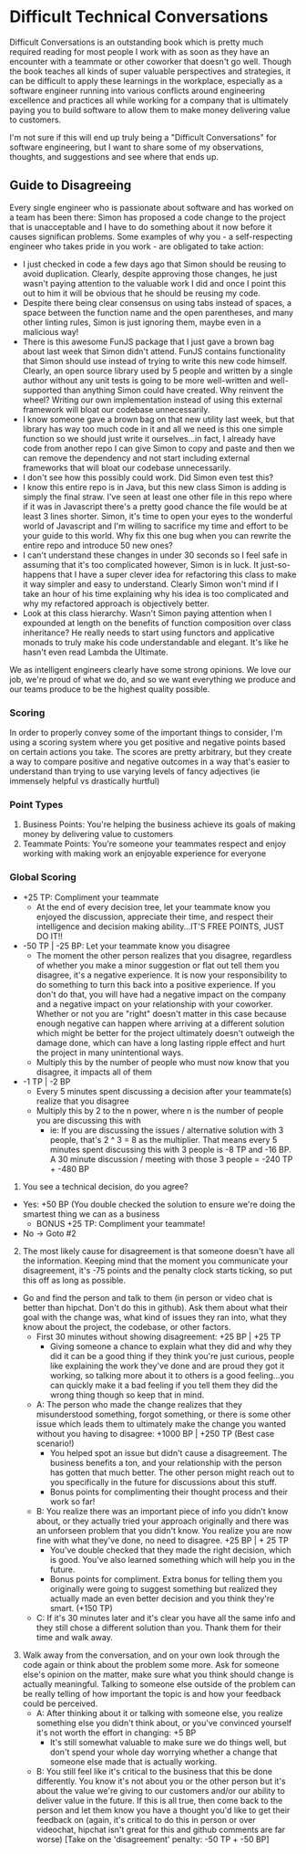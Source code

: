 # Difficult Technical Conversations

Difficult Conversations is an outstanding book which is pretty much required reading for most people I work with as soon as they have an encounter with a teammate or other coworker that doesn't go well.  Though the book teaches all kinds of super valuable perspectives and strategies, it can be difficult to apply these learnings in the workplace, especially as a software engineer running into various conflicts around engineering excellence and practices all while working for a company that is ultimately paying you to build software to allow them to make money delivering value to customers.

I'm not sure if this will end up truly being a "Difficult Conversations" for software engineering, but I want to share some of my observations, thoughts, and suggestions and see where that ends up.

## Guide to Disagreeing

Every single engineer who is passionate about software and has worked on a team has been there: Simon has proposed a code change to the project that is unacceptable and I have to do something about it now before it causes significan problems.  Some examples of why you - a self-respecting engineer who takes pride in you work  - are obligated to take action:

* I just checked in code a few days ago that Simon should be reusing to avoid duplication.  Clearly, despite approving those changes, he just wasn't paying attention to the valuable work I did and once I point this out to him it will be obvious that he should be reusing my code.
* Despite there being clear consensus on using tabs instead of spaces, a space between the function name and the open parentheses, and many other linting rules, Simon is just ignoring them, maybe even in a malicious way!
* There is this awesome FunJS package that I just gave a brown bag about last week that Simon didn't attend.  FunJS contains functionality that Simon should use instead of trying to write this new code himself.  Clearly, an open source library used by 5 people and written by a single author without any unit tests is going to be more well-written and well-supported than anything Simon could have created.  Why reinvent the wheel?  Writing our own implementation instead of using this external framework will bloat our codebase unnecessarily.
* I know someone gave a brown bag on that new utility last week, but that library has way too much code in it and all we need is this one simple function so we should just write it ourselves...in fact, I already have code from another repo I can give Simon to copy and paste and then we can remove the dependency and not start including external frameworks that will bloat our codebase unnecessarily.
* I don't see how this possibly could work. Did Simon even test this?
* I know this entire repo is in Java, but this new class Simon is adding is simply the final straw.  I've seen at least one other file in this repo where if it was in Javascript there's a pretty good chance the file would be at least 3 lines shorter.  Simon, it's time to open your eyes to the wonderful world of Javascript and I'm willing to sacrifice my time and effort to be your guide to this world.  Why fix this one bug when you can rewrite the entire repo and introduce 50 new ones?
* I can't understand these changes in under 30 seconds so I feel safe in assuming that it's too complicated however, Simon is in luck. It just-so-happens that I have a super clever idea for refactoring this class to make it way simpler and easy to understand.  Clearly Simon won't mind if I take an hour of his time explaining why his idea is too complicated and why my refactored approach is objectively better.
* Look at this class hierarchy. Wasn't Simon paying attention when I expounded at length on the benefits of function composition over class inheritance? He really needs to start using functors and applicative monads to truly make his code understandable and elegant. It's like he hasn't even read Lambda the Ultimate.

We as intelligent engineers clearly have some strong opinions.  We love our job, we're proud of what we do, and so we want everything we produce and our teams produce to be the highest quality possible.

### Scoring

In order to properly convey some of the important things to consider, I'm using a scoring system where you get positive and negative points based on certain actions you take.  The scores are pretty arbitrary, but they create a way to compare positive and negative outcomes in a way that's easier to understand than trying to use varying levels of fancy adjectives (ie immensely helpful vs drastically hurtful)

### Point Types

1. Business Points: You're helping the business achieve its goals of making money by delivering value to customers
2. Teammate Points: You're someone your teammates respect and enjoy working with making work an enjoyable experience for everyone

### Global Scoring
* +25 TP: Compliment your teammate
  * At the end of every decision tree, let your teammate know you enjoyed the discussion, appreciate their time, and respect their intelligence and decision making ability...IT'S FREE POINTS, JUST DO IT!!
* -50 TP | -25 BP: Let your teammate know you disagree
  * The moment the other person realizes that you disagree, regardless of whether you make a minor suggestion or flat out tell them you disagree, it's a negative experience.  It is now your responsibility to do something to turn this back into a positive experience.  If you don't do that, you will have had a negative impact on the company and a negative impact on your relationship with your coworker.  Whether or not you are "right" doesn't matter in this case because enough negative can happen where arriving at a different solution which might be better for the project ultimately doesn't outweigh the damage done, which can have a long lasting ripple effect and hurt the project in many unintentional ways.
  * Multiply this by the number of people who must now know that you disagree, it impacts all of them
* -1 TP | -2 BP
  * Every 5 minutes spent discussing a decision after your teammate(s) realize that you disagree
  * Multiply this by 2 to the n power, where n is the number of people you are discussing this with
    * ie: If you are discussing the issues / alternative solution with 3 people, that's 2 ^ 3 = 8 as the multiplier.  That means every 5 minutes spent discussing this with 3 people is -8 TP and -16 BP.  A 30 minute discussion / meeting with those 3 people = -240 TP + -480 BP

1) You see a technical decision, do you agree?
  * Yes: +50 BP (You double checked the solution to ensure we're doing the smartest thing we can as a business
    * BONUS +25 TP: Compliment your teammate!
  * No -> Goto #2

2) The most likely cause for disagreement is that someone doesn't have all the information. Keeping mind that the moment you communicate your disagreement, it's -75 points and the penalty clock starts ticking, so put this off as long as possible.
  * Go and find the person and talk to them (in person or video chat is better than hipchat.  Don't do this in github).  Ask them about what their goal with the change was, what kind of issues they ran into, what they know about the project, the codebase, or other factors.
    * First 30 minutes without showing disagreement: +25 BP | +25 TP
      * Giving someone a chance to explain what they did and why they did it can be a good thing if they think you're just curious, people like explaining the work they've done and are proud they got it working, so talking more about it to others is a good feeling...you can quickly make it a bad feeling if you tell them they did the wrong thing though so keep that in mind.
    * A: The person who made the change realizes that they misunderstood something, forgot something, or there is some other issue which leads them to ultimately make the change you wanted without you having to disagree: +1000 BP | +250 TP (Best case scenario!)
      * You helped spot an issue but didn't cause a disagreement.  The business benefits a ton, and your relationship with the person has gotten that much better.  The other person might reach out to you specifically in the future for discussions about this stuff.
      * Bonus points for complimenting their thought process and their work so far!
    * B: You realize there was an important piece of info you didn't know about, or they actually tried your approach originally and there was an unforseen problem that you didn't know.  You realize you are now fine with what they've done, no need to disagree. +25 BP | + 25 TP
      * You've double checked that they made the right decision, which is good.  You've also learned something which will help you in the future.
      * Bonus points for compliment. Extra bonus for telling them you originally were going to suggest something but realized they actually made an even better decision and you think they're smart. (+150 TP)
    * C: If it's 30 minutes later and it's clear you have all the same info and they still chose a different solution than you. Thank them for their time and walk away. 

3) Walk away from the conversation, and on your own look through the code again or think about the problem some more.  Ask for someone else's opinion on the matter, make sure what you think should change is actually meaningful.  Talking to someone else outside of the problem can be really telling of how important the topic is and how your feedback could be perceived.
      * A: After thinking about it or talking with someone else, you realize something else you didn't think about, or you've convinced yourself it's not worth the effort in changing: +5 BP
        * It's still somewhat valuable to make sure we do things well, but don't spend your whole day worrying whether a change that someone else made that is actually working.
      * B: You still feel like it's critical to the business that this be done differently. You know it's not about you or the other person but it's about the value we're giving to our customers and/or our ability to deliver value in the future.  If this is all true, then come back to the person and let them know you have a thought you'd like to get their feedback on (again, it's critical to do this in person or over videochat, hipchat isn't great for this and github comments are far worse)  [Take on the 'disagreement' penalty: -50 TP + -50 BP]
